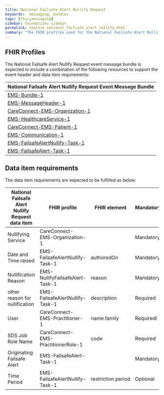 ```yaml
---
title: National Failsafe Alert Nullify Request
keywords:  messaging, bundles
tags: [fhir,messaging]
sidebar: foundations_sidebar
permalink: explore_national_failsafe_alert_nullify.html
summary: "The FHIR profiles used for the National Failsafe Alert Nullify Request event message bundle"
---
```


## FHIR Profiles ##
The National Failsafe Alert Nullify Request event message bundle is expected to include a combination of the following resources to support the event header and data item requirements:

| National Failsafe Alert Nullify Request Event Message Bundle       |
|-------------------------------------------|
| [EMS-Bundle-1](https://fhir.nhs.uk/STU3/StructureDefinition/EMS-Bundle-1)                              |
| [EMS-MessageHeader-1](https://fhir.nhs.uk/STU3/StructureDefinition/EMS-MessageHeader-1)                       |
| [CareConnect-EMS-Organization-1](https://fhir.nhs.uk/STU3/StructureDefinition/CareConnect-EMS-Organization-1)                |
| [EMS-HealthcareService-1](https://fhir.nhs.uk/STU3/StructureDefinition/EMS-HealthcareService-1)                   |
| [CareConnect-EMS-Patient-1](https://fhir.nhs.uk/STU3/StructureDefinition/CareConnect-EMS-Patient-1)                     |
| [EMS-Communication-1](https://fhir.nhs.uk/STU3/StructureDefinition/EMS-Communication-1)                       |
| [EMS-FailsafeAlertNullify-Task-1](https://fhir.nhs.uk/STU3/StructureDefinition/EMS-FailsafeAlertNullify-Task-1)                      |
| [EMS-FailsafeAlert-Task-1](https://fhir.nhs.uk/STU3/StructureDefinition/EMS-FailsafeAlert-Task-1)                      |

## Data item requirements  ##

The data item requirements are expected to be fulfilled as below:

| National Failsafe Alert Nullify Request data item | FHIR profile               | FHIR element                     | Mandatory/Required/Optional |
|--------------------------|----------------------------|----------------------------------|-----------------------------|
| Nullifying Service                  | CareConnect-EMS-Organization-1 |                                  | Mandatory                   |
| Date and Time raised     | EMS-FailsafeAlertNullify-Task-1       | authoredOn                       | Mandatory                   |
| Nullification Reason            | EMS-NullifyFailsafeAlert-Task-1       | reason                    |        Mandatory            |
| other reason for nullification         | EMS-FailsafeAlertNullify-Task-1       | description                  |     Required               |
| User              | CareConnect-EMS-Practitioner-1      | name.family                      | Requiredl                   |
| SDS Job Role Name         | CareConnect-EMS-PractitionerRole-1      | code                       | Required                   |
| Originating Failsafe Alert        | EMS-FailsafeAlert-Task-1      |                        | Mandatory                   |
| Time Period               | EMS-FailsafeAlertNullify-Task-1      |restriction.period | Optional                  |











